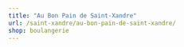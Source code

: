 ```yaml
---
title: "Au Bon Pain de Saint-Xandre"
url: /saint-xandre/au-bon-pain-de-saint-xandre/
shop: boulangerie
---
```

